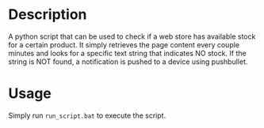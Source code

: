 # Description
A python script that can be used to check if a web store has available stock for a certain product.
It simply retrieves the page content every couple minutes and looks for a specific text string that indicates NO stock. If the string is NOT found, a notification is pushed to a device using pushbullet.

# Usage
Simply run `run_script.bat` to execute the script.
